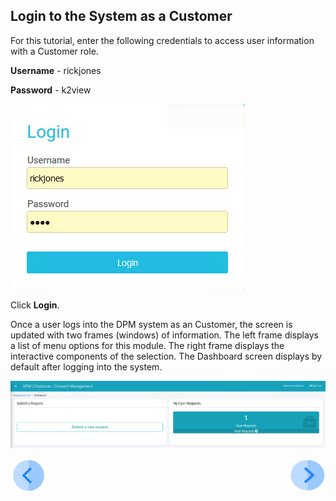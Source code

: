 ## Login to the System as a Customer

For this tutorial, enter the following credentials to access user information with a Customer role.

**Username** - rickjones

**Password** - k2view

![image](../images/Customer_Login.jpg)                                  

Click **Login**.

Once a user logs into the DPM system as an Customer, the screen is updated with two frames (windows) of information. The left frame displays a list of menu options for this module. The right frame displays the interactive components of the selection. The Dashboard screen displays by default after logging into the system.

![image](../images/Customer_Dashboard.jpg)    



[![Previous](../images/Previous.png)]( 03_02_Masking_Preview_Your_Data.md)[<img align="right" width="60" height="54" src="../images/Next.png">](03_04_Masking_Submit_a_Request_to_Mask.md)
